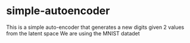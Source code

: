 # simple-autoencoder
This is a simple auto-encoder that generates a new digits given 2 values from the latent space
We are using the MNIST datadet
